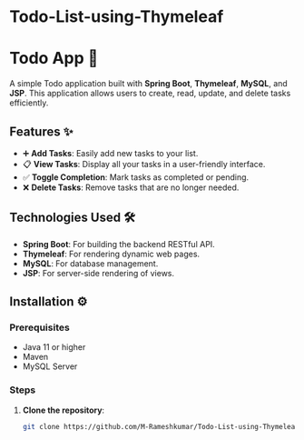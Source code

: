 # Todo-List-using-Thymeleaf
# Todo App 📝

A simple Todo application built with **Spring Boot**, **Thymeleaf**, **MySQL**, and **JSP**. This application allows users to create, read, update, and delete tasks efficiently.

## Features ✨

- ➕ **Add Tasks**: Easily add new tasks to your list.
- 📋 **View Tasks**: Display all your tasks in a user-friendly interface.
- ✅ **Toggle Completion**: Mark tasks as completed or pending.
- ❌ **Delete Tasks**: Remove tasks that are no longer needed.

## Technologies Used 🛠️

- **Spring Boot**: For building the backend RESTful API.
- **Thymeleaf**: For rendering dynamic web pages.
- **MySQL**: For database management.
- **JSP**: For server-side rendering of views.

## Installation ⚙️

### Prerequisites

- Java 11 or higher
- Maven
- MySQL Server

### Steps

1. **Clone the repository**:
   ```bash
   git clone https://github.com/M-Rameshkumar/Todo-List-using-Thymeleaf/tree/main
